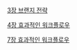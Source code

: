 [3장 브랜지 전략]()

[4장 효과적인 워크플로우](https://tong92.github.io/reads/team_for_git/4_%ED%9A%A8%EA%B3%BC%EC%A0%81%EC%9D%B8_%EC%9B%8C%ED%81%AC%ED%94%8C%EB%A1%9C%EC%9A%B0)

[7장 효과적인 워크플로우](https://tong92.github.io/reads/team_for_git/7_1%EC%9D%B8_%EC%9D%B4%EC%83%81%EC%9D%98_%ED%8C%80)
